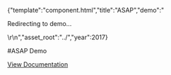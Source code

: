 {"template":"component.html","title":"ASAP","demo":"<p>Redirecting to demo...</p>\r\n<script>\r\n\twindow.location.href = \"https://formstone.it/demo/_extra/asap/index.php\";\r\n</script>","asset_root":"../","year":2017}

 #ASAP Demo
<p class="back_link"><a href="https://formstone.it/components/asap">View Documentation</a></p>